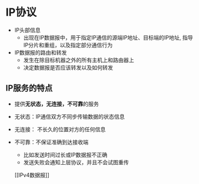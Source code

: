 # IP协议

- IP头部信息
  - 出现在IP数据报中，用于指定IP通信的源端IP地址、目标端的IP地址, 指导IP分片和重组，以及指定部分通信行为
- IP数据报的路由和转发
  - 发生在除目标机器之外的所有主机上和路由器上
  - 决定数据报是否应该转发以及如何转发
  
## IP服务的特点
- 提供**无状态，无连接，不可靠**的服务
- 无状态：IP通信双方不同步传输数据的状态信息 
- 无连接： 不长久的位置对方的任何信息
- 不可靠：不保证准确到达接收端
  - 比如发送时间过长或IP数据报不正确
  - 发送失败会通知上层协议，并且不会试图重传
  
  [[IPv4数据报]]